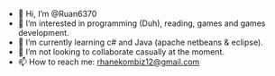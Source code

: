 - 👋 Hi, I’m @Ruan6370
- 👀 I’m interested in programming (Duh), reading, games and games development.
- 🌱 I’m currently learning c# and Java (apache netbeans & eclipse).
- 💞️ I’m not looking to collaborate casually at the moment.
- 📫 How to reach me: rhanekombiz12@gmail.com

<!---
Ruan6370/Ruan6370 is a ✨ special ✨ repository because its `README.md` (this file) appears on your GitHub profile.
You can click the Preview link to take a look at your changes.
--->
